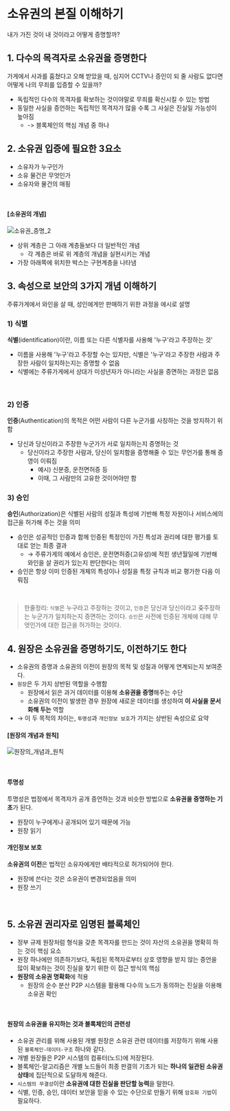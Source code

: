 # 소유권의 본질 이해하기

내가 가진 것이 내 것이라고 어떻게 증명할까?

## 1. 다수의 목격자로 소유권을 증명한다

가게에서 사과를 훔쳤다고 오해 받았을 때, 심지어 CCTV나 증인이 되 줄 사람도 없다면 어떻게 나의 무죄를 입증할 수 있을까?

- 독립적인 다수의 목격자를 확보하는 것이야말로 무죄를 확신시킬 수 있는 방법
- 동일한 사실을 증언하는 독립적인 목격자가 많을 수록 그 사실은 진실일 가능성이 높아짐
  - -> 블록체인의 핵심 개념 중 하나

## 2. 소유권 입증에 필요한 3요소

- 소유자가 누구인가
- 소유 물건은 무엇인가
- 소유자와 물건의 매핑

<br>

#### [소유권의 개념]

![소유권_증명_2](https://github.com/lbo728/BlockChainStudy/assets/72309817/9b695ad2-528a-49a3-a1aa-90164c70ac1b)

- 상위 계층은 그 아래 계층들보다 더 일반적인 개념
  - 각 계층은 바로 위 계층의 개념을 실현시키는 개념
- 가장 아래쪽에 위치한 박스는 구현계층을 나타냄

## 3. 속성으로 보안의 3가지 개념 이해하기

주류가게에서 와인을 살 때, 성인에게만 판매하기 위한 과정을 에시로 설명

### 1) 식별

**식별**(identification)이란, 이름 또는 다른 식별자를 사용해 '누구'라고 주장하는 것'

- 이름을 사용해 '누구'라고 주장할 수는 있지만, 식별은 '누구'라고 주장한 사람과 주장한 사람이 일치하는지는 증명할 수 없음
- 식별에는 주류가게에서 상대가 미성년자가 아니라는 사실을 증면하는 과정은 없음

<br>

### 2) 인증

**인증**(Authentication)의 목적은 어떤 사람이 다른 누군가를 사칭하는 것을 방지하기 위함

- 당신과 당신이라고 주장한 누군가가 서로 일치하는지 증명하는 것
  - 당신이라고 주장한 사람과, 당신이 일치함을 증명해줄 수 있는 무언가를 통해 증영이 이뤄짐
    - 예시) 신분증, 운전면허증 등
    - 이때, 그 사람만의 고유한 것이어야만 함

### 3) 승인

**승인**(Authorization)은 식별된 사람의 성질과 특성에 기반해 특정 자원이나 서비스에의 접근을 허가해 주는 것을 의미

- 승인은 성공적인 인증과 함께 인증된 특정인이 가진 특성과 권리에 대한 평가를 토대로 얻는 최종 결과
  - → 주류가게의 예에서 승인은, 운전면허증(고유성)에 적힌 생년월일에 기반해 와인을 살 권리가 있는지 판단한다는 의미
- 승인은 항상 이미 인증된 개체의 특성이나 성질을 특정 규칙과 비교 평가한 다음 이뤄짐

<br>

> 한줄정리:
> `식별`은 누구라고 주장하는 것이고, `인증`은 당신과 당신이라고 줒주장하는 누군가가 일치하는지 증면하는 것이다. `승인`은 사전에 인증된 개체에 대해 무엇인가에 대한 접근을 허가하는 것이다.

## 4. 원장은 소유권을 증명하기도, 이전하기도 한다

- 소유권의 증명과 소유권의 이전이 원장의 목적 및 성질과 어떻게 연계되는지 보여준다.
- `원장`은 두 가지 상반된 역할을 수행함
  - 원장에서 읽은 과거 데이터를 이용해 **소유권을 증명**해주는 수단
  - 소유권의 이전이 발생한 경우 원장에 새로운 데이터를 생성하여 **이 사실을 문서화해 두는** 역할
- → 이 두 목적의 차이는, `투명성`과 `개인정보 보호`가 가지는 상반된 속성으로 요약

#### [원장의 개념과 원칙]

![원장의_개념과_원칙](https://github.com/lbo728/BlockChainStudy/assets/72309817/fe765b9a-0e94-408d-b39c-e8de4879adb1)

<br>

#### 투명성

투명성은 법정에서 목격자가 공개 증언하는 것과 비슷한 방법으로 **소유권을 증명하는 기초**가 된다.

- 원장이 누구에게나 공개되어 있기 때문에 가능
- 원장 읽기

#### 개인정보 보호

**소유권의 이전**은 법적인 소유자에게만 배타적으로 허가되어야 한다.

- 원장에 쓴다는 것은 소유권이 변경되었음을 의미
- 원장 쓰기

<br>

## 5. 소유권 권리자로 임명된 블록체인

- 정부 규제 원장처럼 형식을 갖춘 목격자를 만드는 것이 자산의 소유권을 명확히 하는 것이 핵심 요소
- 원장 하나에만 의존하기보다, 독립된 목젹자로부터 상호 영향을 받지 않는 증언을 많이 확보하는 것이 진실을 찾기 위한 이 접근 방식의 핵심
- **원장의 소유권 명확화**에 적용
  - 원장의 순수 분산 P2P 시스템을 활용해 다수의 노드가 동의하는 진실을 이용해 소유권 확인

<br>

#### 원장의 소유권을 유지하는 것과 블록체인의 관련성

- 소유권 관리를 위해 사용된 개별 원장은 소유권 관련 데이터를 저장하기 위해 사용된 `블록체인-데이터-구조` 하나와 같다.
- 개별 원장들은 P2P 시스템의 컴퓨터(노드)에 저장된다.
- 블록체인-알고리즘은 개별 노드들이 최종 판결의 기초가 되는 **하나의 일관된 소유권 상태**에 집단적으로 도달하게 해준다.
- `시스템의 무결성`이란 **소유권에 대한 진실을 판단할 능력**을 말한다.
- 식별, 인증, 승인, 데이터 보안을 믿을 수 있는 수단으로 만들기 위해 `암호화 기법`이 필요하다.
